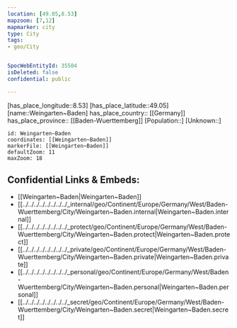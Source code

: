 ```yaml
---
location: [49.05,8.53] 
mapzoom: [7,12] 
mapmarker: city 
type: City
tags:
- geo/City


SpocWebEntityId: 35504
isDeleted: false
confidential: public

---
```

[has_place_longitude::8.53] 
[has_place_latitude::49.05] 
[name::Weingarten~Baden] 
has_place_country:: [[Germany]]  
has_place_province:: [[Baden-Wuerttemberg]] 
[Population::] 
[Unknown::] 


```leaflet
id: Weingarten~Baden
coordinates: [[Weingarten~Baden]] 
markerFile: [[Weingarten~Baden]] 
defaultZoom: 11 
maxZoom: 18
```


## Confidential Links & Embeds: 
- [[Weingarten~Baden|Weingarten~Baden]]  
- [[../../../../../../../../_internal/geo/Continent/Europe/Germany/West/Baden-Wuerttemberg/City/Weingarten~Baden.internal|Weingarten~Baden.internal]] 
- [[../../../../../../../../_protect/geo/Continent/Europe/Germany/West/Baden-Wuerttemberg/City/Weingarten~Baden.protect|Weingarten~Baden.protect]] 
- [[../../../../../../../../_private/geo/Continent/Europe/Germany/West/Baden-Wuerttemberg/City/Weingarten~Baden.private|Weingarten~Baden.private]] 
- [[../../../../../../../../_personal/geo/Continent/Europe/Germany/West/Baden-Wuerttemberg/City/Weingarten~Baden.personal|Weingarten~Baden.personal]] 
- [[../../../../../../../../_secret/geo/Continent/Europe/Germany/West/Baden-Wuerttemberg/City/Weingarten~Baden.secret|Weingarten~Baden.secret]] 

